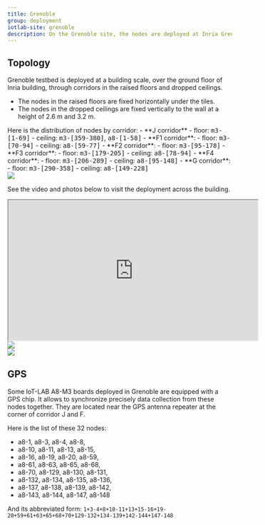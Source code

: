 ```yaml
---
title: Grenoble
group: deployment
iotlab-site: grenoble
description: On the Grenoble site, the nodes are deployed at Inria Grenoble – Rhône-Alpes. They are spread across corridors of the the ground floor. This site is very popular for large network and multi-hop experimentations.
---
```


## Topology

Grenoble testbed is deployed at a building scale, over the ground floor of Inria building, through corridors in the raised floors and dropped ceilings.

* The nodes in the raised floors are fixed horizontally under the tiles.
* The nodes in the dropped ceilings are fixed vertically to the wall at a height of 2.6 m and 3.2 m.

<div class="row">
<div class="col-lg-6" markdown="1">
Here is the distribution of nodes by corridor:
- **J corridor**
  - floor: <tt>m3-[1-69]</tt>
  - ceiling: <tt>m3-[359-380]</tt>, <tt>a8-[1-58]</tt>
- **F1 corridor**:
  - floor: <tt>m3-[70-94]</tt>
  - ceiling: <tt>a8-[59-77]</tt>
- **F2 corridor**:
  - floor: <tt>m3-[95-178]</tt>
- **F3 corridor**:
  - floor: <tt>m3-[179-205]</tt>
  - ceiling: <tt>a8-[78-94]</tt>
- **F4 corridor**:
  - floor: <tt>m3-[206-289]</tt>
  - ceiling: <tt>a8-[95-148]</tt>
- **G corridor**:
  - floor: <tt>m3-[290-358]</tt>
  - ceiling: <tt>a8-[149-228]</tt>
</div>
<div class="col-lg-6">
    <a href="{{ '/assets/images/deployments/grenoble/' | relative_url }}plan.png" data-toggle="lightbox" data-gallery="gallery">
        <img class="img-fluid" src="{{ '/assets/images/deployments/grenoble/' | relative_url }}plan.png">
    </a>
</div>
</div>

See the video and photos below to visit the deployment across the building.

<div class="embed-responsive embed-responsive-16by9">
  <iframe class="embed-responsive-item" width="560" height="315" src="https://www.youtube.com/embed/xxNPQyY-xzw" allowfullscreen></iframe>
</div>

<div class="row mb-3">
    <div class="col p-1">
        <a href="{{ '/assets/images/deployments/grenoble/' | relative_url }}false-floors.png" data-toggle="lightbox" data-gallery="gallery">
            <img class="img-thumbnail img-fluid" src="{{ '/assets/images/deployments/grenoble/' | relative_url }}false-floors.png">
        </a>
    </div>
    <div class="col p-1">
        <a href="{{ '/assets/images/deployments/grenoble/' | relative_url }}false-ceilings.png" data-toggle="lightbox" data-gallery="gallery">
            <img class="img-thumbnail img-fluid" src="{{ '/assets/images/deployments/grenoble/' | relative_url }}false-ceilings.png">
        </a>
    </div>
</div>

## GPS

Some IoT-LAB A8-M3 boards deployed in Grenoble are equipped with a GPS chip. It allows to synchronize precisely data collection from these nodes together. They are located near the GPS antenna repeater at the corner of corridor J and F.

Here is the list of these 32 nodes:

+ a8-1,
a8-3,
a8-4,
a8-8,
+ a8-10,
a8-11,
a8-13,
a8-15,
+ a8-16,
a8-19,
a8-20,
a8-59,
+ a8-61,
a8-63,
a8-65,
a8-68,
+ a8-70,
a8-129,
a8-130,
a8-131,
+ a8-132,
a8-134,
a8-135,
a8-136,
+ a8-137,
a8-138,
a8-139,
a8-142,
+ a8-143,
a8-144,
a8-147,
a8-148

And its abbreviated form: `1+3-4+8+10-11+13+15-16+19-20+59+61+63+65+68+70+129-132+134-139+142-144+147-148`
